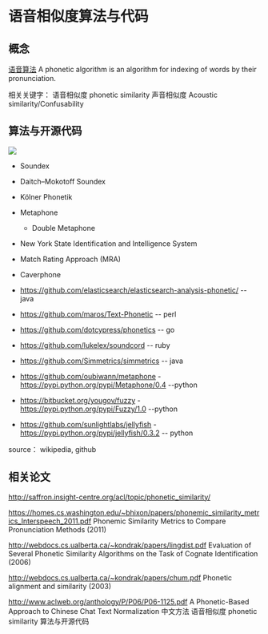 # 语音相似度算法与代码

## 概念
[语音算法](http://en.wikipedia.org/wiki/Phonetic_algorithm) A phonetic algorithm is an algorithm for indexing of words by their pronunciation.

相关关键字：
  语音相似度 phonetic similarity
  声音相似度 Acoustic similarity/Confusability


## 算法与开源代码

![](https://cloud.githubusercontent.com/assets/8302062/4227773/54b9e7f8-394c-11e4-9c5b-95fe817dee05.png)

* Soundex
 * Daitch–Mokotoff Soundex
 * Kölner Phonetik
* Metaphone 
  * Double Metaphone
* New York State Identification and Intelligence System
* Match Rating Approach (MRA)
* Caverphone

* https://github.com/elasticsearch/elasticsearch-analysis-phonetic/ -- java
* https://github.com/maros/Text-Phonetic -- perl
* https://github.com/dotcypress/phonetics -- go
* https://github.com/lukelex/soundcord -- ruby
* https://github.com/Simmetrics/simmetrics -- java
* https://github.com/oubiwann/metaphone - https://pypi.python.org/pypi/Metaphone/0.4 --python
* https://bitbucket.org/yougov/fuzzy - https://pypi.python.org/pypi/Fuzzy/1.0 --python
* https://github.com/sunlightlabs/jellyfish - https://pypi.python.org/pypi/jellyfish/0.3.2 -- python

source： wikipedia, github

## 相关论文

http://saffron.insight-centre.org/acl/topic/phonetic_similarity/

https://homes.cs.washington.edu/~bhixon/papers/phonemic_similarity_metrics_Interspeech_2011.pdf Phonemic Similarity Metrics to Compare Pronunciation Methods (2011)

http://webdocs.cs.ualberta.ca/~kondrak/papers/lingdist.pdf Evaluation of Several Phonetic Similarity Algorithms on the Task of Cognate Identification (2006)

http://webdocs.cs.ualberta.ca/~kondrak/papers/chum.pdf Phonetic alignment and similarity (2003)

http://www.aclweb.org/anthology/P/P06/P06-1125.pdf A Phonetic-Based Approach to Chinese Chat Text Normalization 中文方法
语音相似度 phonetic similarity 算法与开源代码

